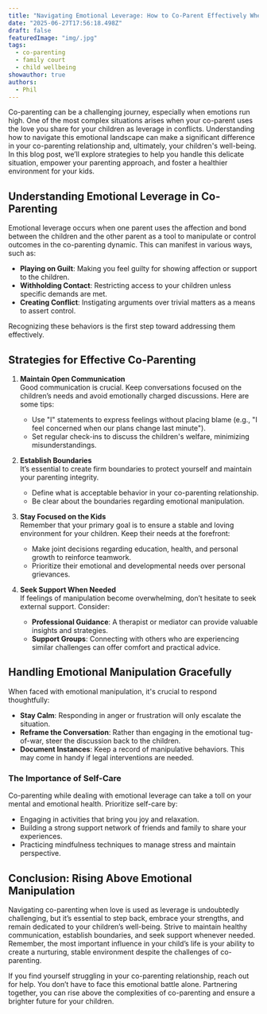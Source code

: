```yaml
---
title: "Navigating Emotional Leverage: How to Co-Parent Effectively When Love is Used as a Weapon"
date: "2025-06-27T17:56:18.498Z"
draft: false
featuredImage: "img/.jpg"
tags:
  - co-parenting
  - family court
  - child wellbeing
showauthor: true
authors:
  - Phil
---
```




Co-parenting can be a challenging journey, especially when emotions run high. One of the most complex situations arises when your co-parent uses the love you share for your children as leverage in conflicts. Understanding how to navigate this emotional landscape can make a significant difference in your co-parenting relationship and, ultimately, your children's well-being. In this blog post, we’ll explore strategies to help you handle this delicate situation, empower your parenting approach, and foster a healthier environment for your kids.

## Understanding Emotional Leverage in Co-Parenting

Emotional leverage occurs when one parent uses the affection and bond between the children and the other parent as a tool to manipulate or control outcomes in the co-parenting dynamic. This can manifest in various ways, such as:

- **Playing on Guilt**: Making you feel guilty for showing affection or support to the children.
- **Withholding Contact**: Restricting access to your children unless specific demands are met.
- **Creating Conflict**: Instigating arguments over trivial matters as a means to assert control.

Recognizing these behaviors is the first step toward addressing them effectively. 

## Strategies for Effective Co-Parenting

1. **Maintain Open Communication**  
   Good communication is crucial. Keep conversations focused on the children’s needs and avoid emotionally charged discussions. Here are some tips:
   - Use "I" statements to express feelings without placing blame (e.g., "I feel concerned when our plans change last minute").
   - Set regular check-ins to discuss the children's welfare, minimizing misunderstandings.

2. **Establish Boundaries**  
   It’s essential to create firm boundaries to protect yourself and maintain your parenting integrity. 
   - Define what is acceptable behavior in your co-parenting relationship.
   - Be clear about the boundaries regarding emotional manipulation. 

3. **Stay Focused on the Kids**  
   Remember that your primary goal is to ensure a stable and loving environment for your children. Keep their needs at the forefront:
   - Make joint decisions regarding education, health, and personal growth to reinforce teamwork.
   - Prioritize their emotional and developmental needs over personal grievances.

4. **Seek Support When Needed**  
   If feelings of manipulation become overwhelming, don’t hesitate to seek external support. Consider:
   - **Professional Guidance**: A therapist or mediator can provide valuable insights and strategies.
   - **Support Groups**: Connecting with others who are experiencing similar challenges can offer comfort and practical advice.

## Handling Emotional Manipulation Gracefully

When faced with emotional manipulation, it's crucial to respond thoughtfully:
- **Stay Calm**: Responding in anger or frustration will only escalate the situation.
- **Reframe the Conversation**: Rather than engaging in the emotional tug-of-war, steer the discussion back to the children.
- **Document Instances**: Keep a record of manipulative behaviors. This may come in handy if legal interventions are needed.

### The Importance of Self-Care

Co-parenting while dealing with emotional leverage can take a toll on your mental and emotional health. Prioritize self-care by:
- Engaging in activities that bring you joy and relaxation.
- Building a strong support network of friends and family to share your experiences.
- Practicing mindfulness techniques to manage stress and maintain perspective.

## Conclusion: Rising Above Emotional Manipulation

Navigating co-parenting when love is used as leverage is undoubtedly challenging, but it’s essential to step back, embrace your strengths, and remain dedicated to your children’s well-being. Strive to maintain healthy communication, establish boundaries, and seek support whenever needed. Remember, the most important influence in your child’s life is your ability to create a nurturing, stable environment despite the challenges of co-parenting.

If you find yourself struggling in your co-parenting relationship, reach out for help. You don’t have to face this emotional battle alone. Partnering together, you can rise above the complexities of co-parenting and ensure a brighter future for your children.

